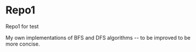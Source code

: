 Repo1
=====

Repo1 for test

My own implementations of BFS and DFS algorithms -- to be improved to be more concise. 
